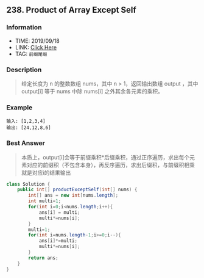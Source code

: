 ## 238. Product of Array Except Self

### Information
* TIME: 2019/09/18
* LINK: [Click Here](https://leetcode-cn.com/problems/product-of-array-except-self/)
* TAG: `前缀尾缀`

### Description
> 给定长度为 n 的整数数组 nums，其中 n > 1，返回输出数组 output ，其中 output[i] 等于 nums 中除 nums[i] 之外其余各元素的乘积。

### Example
```text
输入: [1,2,3,4]
输出: [24,12,8,6]
```


### Best Answer
> 本质上，output[i]会等于前缀乘积*后缀乘积，通过正序遍历，求出每个元素对应的前缀积（不包含本身），再反序遍历，求出后缀积，与前缀积相乘就是对应i的结果输出
```java
class Solution {
    public int[] productExceptSelf(int[] nums) {
        int[] ans = new int[nums.length];
        int multi=1;
        for(int i=0;i<nums.length;i++){
            ans[i] = multi;
            multi*=nums[i];
        }
        multi=1;
        for(int i=nums.length-1;i>=0;i--){
            ans[i]*=multi;
            multi*=nums[i];
        }
        return ans;
    }
}
```